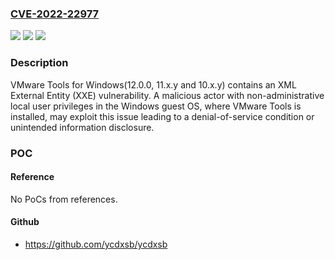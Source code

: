 ### [CVE-2022-22977](https://cve.mitre.org/cgi-bin/cvename.cgi?name=CVE-2022-22977)
![](https://img.shields.io/static/v1?label=Product&message=VMware%20Tools%20for%20Windows&color=blue)
![](https://img.shields.io/static/v1?label=Version&message=n%2Fa&color=blue)
![](https://img.shields.io/static/v1?label=Vulnerability&message=XML%20External%20Entity%20(XXE)%20vulnerability&color=brighgreen)

### Description

VMware Tools for Windows(12.0.0, 11.x.y and 10.x.y) contains an XML External Entity (XXE) vulnerability. A malicious actor with non-administrative local user privileges in the Windows guest OS, where VMware Tools is installed, may exploit this issue leading to a denial-of-service condition or unintended information disclosure.

### POC

#### Reference
No PoCs from references.

#### Github
- https://github.com/ycdxsb/ycdxsb


